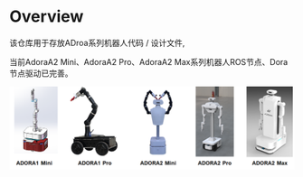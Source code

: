 # Overview

该仓库用于存放ADroa系列机器人代码 / 设计文件,

当前AdoraA2 Mini、AdoraA2 Pro、AdoraA2 Max系列机器人ROS节点、Dora节点驱动已完善。

![ADORRobots](fig/ADORRobots.png)
